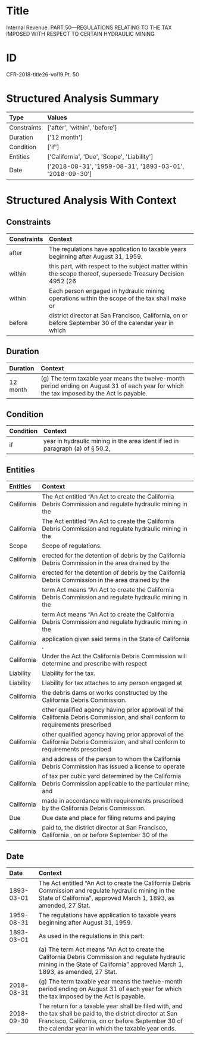# Title

 Internal Revenue. PART 50—REGULATIONS RELATING TO THE TAX IMPOSED WITH RESPECT TO CERTAIN HYDRAULIC MINING


# ID

 CFR-2018-title26-vol19.Pt. 50


# Structured Analysis Summary

| Type        | Values                                                   |
|:------------|:---------------------------------------------------------|
| Constraints | ['after', 'within', 'before']                            |
| Duration    | ['12 month']                                             |
| Condition   | ['if']                                                   |
| Entities    | ['California', 'Due', 'Scope', 'Liability']              |
| Date        | ['2018-08-31', '1959-08-31', '1893-03-01', '2018-09-30'] |


# Structured Analysis With Context

 


## Constraints

| Constraints   | Context                                                                                                      |
|:--------------|:-------------------------------------------------------------------------------------------------------------|
| after         | The regulations have application to taxable years beginning  after  August 31, 1959.                         |
| within        | this part, with respect to the subject matter within the scope thereof, supersede Treasury Decision 4952 (26 |
| within        | Each person engaged in hydraulic mining operations  within the scope of the tax shall make or                |
| before        | district director at San Francisco, California, on or before September 30 of the calendar year in which      |


## Duration

| Duration   | Context                                                                                                                                   |
|:-----------|:------------------------------------------------------------------------------------------------------------------------------------------|
| 12 month   | (g) The term taxable year means the twelve-month period ending on August 31 of each year for which the tax imposed by the Act is payable. |


## Condition

| Condition   | Context                                                                                  |
|:------------|:-----------------------------------------------------------------------------------------|
| if          | year in hydraulic mining in the area ident if ied in paragraph (a) of &#167;&#8201;50.2, |


## Entities

| Entities   | Context                                                                                                                        |
|:-----------|:-------------------------------------------------------------------------------------------------------------------------------|
| California | The Act entitled &#8220;An Act to create the  California Debris Commission and regulate hydraulic mining in the                |
| California | The Act entitled &#8220;An Act to create the  California Debris Commission and regulate hydraulic mining in the                |
| Scope      | Scope  of regulations.                                                                                                         |
| California | erected for the detention of debris by the California Debris Commission in the area drained by the                             |
| California | erected for the detention of debris by the California Debris Commission in the area drained by the                             |
| California | term Act means &#8220;An Act to create the California Debris Commission and regulate hydraulic mining in the                   |
| California | term Act means &#8220;An Act to create the California Debris Commission and regulate hydraulic mining in the                   |
| California | application given said terms in the State of California .                                                                      |
| California | Under the Act the  California Debris Commission will determine and prescribe with respect                                      |
| Liability  | Liability  for the tax.                                                                                                        |
| Liability  | Liability for tax attaches to any person engaged at                                                                            |
| California | the debris dams or works constructed by the California  Debris Commission.                                                     |
| California | other qualified agency having prior approval of the California Debris Commission, and shall conform to requirements prescribed |
| California | other qualified agency having prior approval of the California Debris Commission, and shall conform to requirements prescribed |
| California | and address of the person to whom the California Debris Commission has issued a license to operate                             |
| California | of tax per cubic yard determined by the California Debris Commission applicable to the particular mine; and                    |
| California | made in accordance with requirements prescribed by the California  Debris Commission.                                          |
| Due        | Due date and place for filing returns and paying                                                                               |
| California | paid to, the district director at San Francisco, California , on or before September 30 of the                                 |


## Date

| Date       | Context                                                                                                                                                                                                             |
|:-----------|:--------------------------------------------------------------------------------------------------------------------------------------------------------------------------------------------------------------------|
| 1893-03-01 | The Act entitled &#8220;An Act to create the California Debris Commission and regulate hydraulic mining in the State of California&#8221;, approved March 1, 1893, as amended, 27 Stat.                             |
| 1959-08-31 | The regulations have application to taxable years beginning after August 31, 1959.                                                                                                                                  |
| 1893-03-01 | As used in the regulations in this part:                                                                                                                                                                            |
|            |             (a) The term Act means &#8220;An Act to create the California Debris Commission and regulate hydraulic mining in the State of California&#8221; approved March 1, 1893, as amended, 27 Stat.            |
| 2018-08-31 | (g) The term taxable year means the twelve-month period ending on August 31 of each year for which the tax imposed by the Act is payable.                                                                           |
| 2018-09-30 | The return for a taxable year shall be filed with, and the tax shall be paid to, the district director at San Francisco, California, on or before September 30 of the calendar year in which the taxable year ends. |


